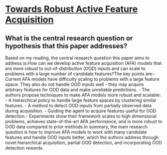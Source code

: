 # [Towards Robust Active Feature Acquisition](https://arxiv.org/abs/2107.04163v1)

## What is the central research question or hypothesis that this paper addresses?

Based on my reading, the central research question this paper aims to address is:How can we develop active feature acquisition (AFA) models that are more robust to out-of-distribution (OOD) inputs and can scale to problems with a large number of candidate features?The key points are:- Current AFA models have difficulty scaling to problems with a large feature space. They also do not handle OOD inputs well - they may acquire arbitrary features for OOD data and make unreliable predictions. - The authors propose techniques to make AFA models more robust and scalable:  - A hierarchical policy to handle large feature spaces by clustering similar features.  - A method to detect OOD inputs from partially observed data during acquisition.  - Guiding the agent to acquire features useful for OOD detection.- Experiments show their framework scales to high dimensional problems, achieves state-of-the-art AFA performance, and is more robust to OOD data compared to prior methods.In summary, the main research question is how to improve AFA models to work with many candidate features and handle OOD inputs better, which the authors address through novel hierarchical acquisition, partial OOD detection, and incorporating OOD detection rewards.
